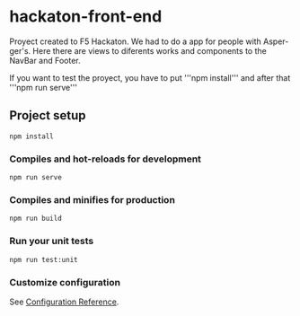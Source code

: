 # hackaton-front-end

Proyect created to F5 Hackaton. We had to do a app for people with Asper-ger's. 
Here there are views to diferents works and components to the NavBar and Footer.

If you want to test the proyect, you have to put '''npm install''' and after that '''npm run serve'''

## Project setup
```
npm install
```

### Compiles and hot-reloads for development
```
npm run serve
```

### Compiles and minifies for production
```
npm run build
```

### Run your unit tests
```
npm run test:unit
```

### Customize configuration
See [Configuration Reference](https://cli.vuejs.org/config/).
